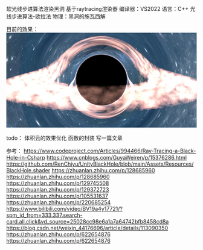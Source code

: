 软光线步进算法渲染黑洞
基于raytracing渲染器
编译器：VS2022
语言：C++
光线步进算法-欧拉法
物理：黑洞的施瓦西解

目前的效果：
![image](spct20.jpg)

todo：
体积云的效果优化
函数的封装
写一篇文章



参考：
https://www.codeproject.com/Articles/994466/Ray-Tracing-a-Black-Hole-in-Csharp
https://www.cnblogs.com/GuyaWeiren/p/15376286.html
https://github.com/RenChiyu/UnityBlackHole/blob/main/Assets/Resources/BlackHole.shader
https://zhuanlan.zhihu.com/p/128685960
https://zhuanlan.zhihu.com/p/128685960
https://zhuanlan.zhihu.com/p/129745508
https://zhuanlan.zhihu.com/p/129372723
https://zhuanlan.zhihu.com/p/105531637
https://zhuanlan.zhihu.com/p/220685254
https://www.bilibili.com/video/BV19a4y17721/?spm_id_from=333.337.search-card.all.click&vd_source=25028cc98e6a1a7a64742bfb8458cd8a
https://blog.csdn.net/weixin_44176696/article/details/113090350
https://zhuanlan.zhihu.com/p/622654876
https://zhuanlan.zhihu.com/p/622654876
